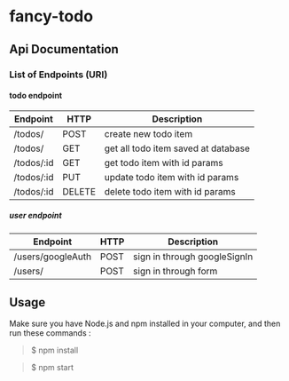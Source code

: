 # fancy-todo
## Api Documentation
### List of Endpoints (URI)

#### todo endpoint
Endpoint | HTTP | Description
----- | ---- | -----------
/todos/|POST| create new todo item
/todos/|GET|get all todo item saved at database
/todos/:id|GET| get todo item with id params
/todos/:id|PUT| update todo item with id params
/todos/:id|DELETE| delete todo item with id params

##### user endpoint
Endpoint | HTTP | Description
----- | ---- | -----------
/users/googleAuth|POST|sign in through googleSignIn
/users/|POST|sign in through form

## Usage
Make sure you have Node.js and npm installed in your computer, and then run these commands :

> $ npm install

> $ npm start
